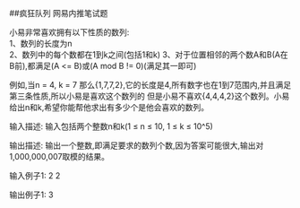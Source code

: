 ##疯狂队列
网易内推笔试题

小易非常喜欢拥有以下性质的数列:    
1、数列的长度为n   
2、数列中的每个数都在1到k之间(包括1和k)
3、对于位置相邻的两个数A和B(A在B前),都满足(A <= B)或(A mod B != 0)(满足其一即可)

例如,当n = 4, k = 7
那么{1,7,7,2},它的长度是4,所有数字也在1到7范围内,并且满足第三条性质,所以小易是喜欢这个数列的
但是小易不喜欢{4,4,4,2}这个数列。小易给出n和k,希望你能帮他求出有多少个是他会喜欢的数列。 

输入描述:
输入包括两个整数n和k(1 ≤ n ≤ 10, 1 ≤ k ≤ 10^5)


输出描述:
输出一个整数,即满足要求的数列个数,因为答案可能很大,输出对1,000,000,007取模的结果。

输入例子1:
2 2

输出例子1:
3